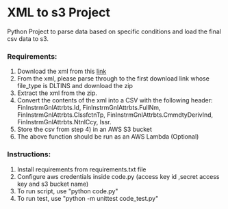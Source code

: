 # XML to s3 Project
Python Project to parse data based on specific conditions and load the final csv data to s3.

### Requirements:
  1. Download the xml from this [link](https://registers.esma.europa.eu/solr/esma_registers_firds_files/select?q=*&fq=publication_date:%5B2021-01-17T00:00:00Z+TO+2021-01-19T23:59:59Z%5D&wt=xml&indent=true&start=0&rows=100)
  2. From the xml, please parse through to the first download link whose file_type is DLTINS and download the zip
  3. Extract the xml from the zip.
  4. Convert the contents of the xml into a CSV with the following header:
      FinInstrmGnlAttrbts.Id,
      FinInstrmGnlAttrbts.FullNm,
      FinInstrmGnlAttrbts.ClssfctnTp,
      FinInstrmGnlAttrbts.CmmdtyDerivInd,
      FinInstrmGnlAttrbts.NtnlCcy,
      Issr.
  5. Store the csv from step 4) in an AWS S3 bucket
  6. The above function should be run as an AWS Lambda (Optional)

### Instructions:
  1. Install requirements from requirements.txt file
  2. Configure aws credentials inside code.py (access key id ,secret access key and s3 bucket name)
  3. To run script, use "python code.py"
  4. To run test, use "python -m unittest code_test.py"
 
